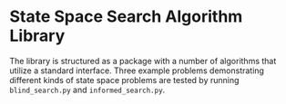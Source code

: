 # State Space Search Algorithm Library

The library is structured as a package with a number of algorithms that utilize a standard interface. Three example problems demonstrating different kinds of state space problems are tested by running `blind_search.py` and `informed_search.py`.